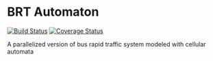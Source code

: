 # BRT Automaton
[![Build Status](https://travis-ci.com/nickolasrm-UFRRJ/BRTAutomaton.jl.svg?branch=main)](https://travis-ci.com/nickolasrm-UFRRJ/BRTAutomaton.jl)
[![Coverage Status](https://coveralls.io/repos/github/nickolasrm-UFRRJ/BRTAutomaton.jl/badge.svg?branch=main)](https://coveralls.io/github/nickolasrm-UFRRJ/BRTAutomaton.jl?branch=main)

A parallelized version of bus rapid traffic system modeled with cellular automata
